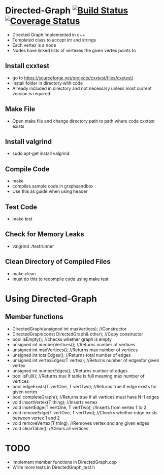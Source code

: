 
# Directed-Graph  [![Build Status](https://travis-ci.org/Dragomir2020/Directed-Graph.svg?branch=master)](https://travis-ci.org/Dragomir2020/Directed-Graph)   [![Coverage Status](https://coveralls.io/repos/github/Dragomir2020/Directed-Graph/badge.svg?branch=master)](https://coveralls.io/github/Dragomir2020/Directed-Graph?branch=master)


- Directed Graph Implemented in c++
- Templated class to accept int and strings
- Each vertex is a node
- Nodes have linked lists of vertexes the given vertex points to
## Install cxxtest
- go to https://sourceforge.net/projects/cxxtest/files/cxxtest/
- install folder in directory with code
- Already included in directory and not necessary unless most current version is required
## Make File
- Open make file and change directory path to path where code cxxtest exists
## Install valgrind
- sudo apt-get install valgrind
## Compile Code
- make
- compiles sample code in graphsandbox
- Use this as guide when using header
## Test Code
- make test
## Check for Memory Leaks
- valgrind ./testrunner
## Clean Directory of Compiled Files
- make clean
- must do this to recompile code using make test

# Using Directed-Graph
## Member functions
- DirectedGraph(unsigned int maxVertices); //Constructor
- DirectedGraph(const DirectedGraph& other); //Copy constructor
- bool isEmpty(); //checks whether graph is empty
- unsigned int numberVertices(); //Returns number of vertices
- unsigned int maxVertices(); //Returns max number of vertices
- unsigned int totalEdges(); //Returns total number of edges
-	unsigned int vertexEdges(T vertex); //Returns number of edgesfor given vertex
- unsigned int numberEdges(); //Returns number of edges
- bool isFull(); //Returns true if table is full meaning max number of vertices
- bool edgeExists(T vertOne, T vertTwo); //Returns true if edge exists for given vertex
- bool completeGraph(); //Returns true if all vertices must have N-1 edges
- void insertVertex(T thing); //Inserts vertex
- void insertEdge(T vertOne, T vertTwo); //Inserts from vertex 1 to 2
- void removeEdge(T vertOne, T vertTwo); //Checks whether edge exists between vertex 1 and 2
- void removeVertex(T thing); //Removes vertex and any given edges
- void clearTable(); //Clears all vertices

# TODO
- Implement member functions in DirectedGraph.cpp
- Write more tests in DirectedGraph_test.h
